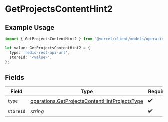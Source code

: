 # GetProjectsContentHint2

## Example Usage

```typescript
import { GetProjectsContentHint2 } from '@vercel/client/models/operations';

let value: GetProjectsContentHint2 = {
  type: 'redis-rest-api-url',
  storeId: '<value>',
};
```

## Fields

| Field     | Type                                                                                                           | Required           | Description |
| --------- | -------------------------------------------------------------------------------------------------------------- | ------------------ | ----------- |
| `type`    | [operations.GetProjectsContentHintProjectsType](../../models/operations/getprojectscontenthintprojectstype.md) | :heavy_check_mark: | N/A         |
| `storeId` | _string_                                                                                                       | :heavy_check_mark: | N/A         |
